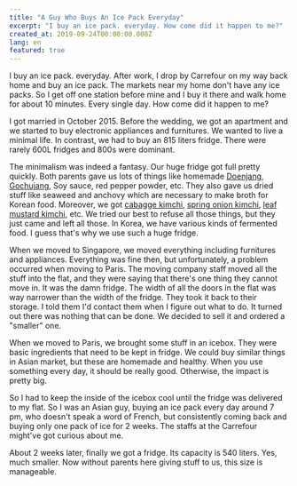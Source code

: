 ```yaml
---
title: "A Guy Who Buys An Ice Pack Everyday"
excerpt: "I buy an ice pack. everyday. How come did it happen to me?"
created_at: 2019-09-24T00:00:00.000Z
lang: en
featured: true
---
```


I buy an ice pack. everyday. After work, I drop by Carrefour on my way back home and buy an ice pack. The markets near my home don't have any ice packs. So I get off one station before mine and I buy it there and walk home for about 10 minutes. Every single day. How come did it happen to me?

I got married in October 2015. Before the wedding, we got an apartment and we started to buy electronic appliances and furnitures. We wanted to live a minimal life. In contrast, we had to buy an 815 liters fridge. There were rarely 600L fridges and 800s were dominant.

The minimalism was indeed a fantasy. Our huge fridge got full pretty quickly. Both parents gave us lots of things like homemade [Doenjang](https://www.google.com/search?q=Doenjang), [Gochujang](https://www.google.com/search?q=gochujang), Soy sauce, red pepper powder, etc. They also gave us dried stuff like seaweed and anchovy which are necessary to make broth for Korean food. Moreover, we got [cabagge kimchi](https://www.google.com/search?q=cabagge+kimchi), [spring onion kimchi](https://www.google.com/search?q=spring+onion+kimchi), [leaf mustard kimchi](https://www.google.com/search?q=leaf+mustard+kimchi), etc. We tried our best to refuse all those things, but they just came and left all those. In Korea, we have various kinds of fermented food. I guess that's why we use such a huge fridge.

When we moved to Singapore, we moved everything including furnitures and appliances. Everything was fine then, but unfortunately, a problem occurred when moving to Paris. The moving company staff moved all the stuff into the flat, and they were saying that there's one thing they cannot move in. It was the damn fridge. The width of all the doors in the flat was way narrower than the width of the fridge. They took it back to their storage. I told them I'd contact them when I figure out what to do. It turned out there was nothing that can be done. We decided to sell it and ordered a "smaller" one.

When we moved to Paris, we brought some stuff in an icebox. They were basic ingredients that need to be kept in fridge. We could buy similar things in Asian market, but these are homemade and healthy. When you use something every day, it should be really good. Otherwise, the impact is pretty big.

So I had to keep the inside of the icebox cool until the fridge was delivered to my flat. So I was an Asian guy, buying an ice pack every day around 7 pm, who doesn't speak a word of French, but consistently coming back and buying only one pack of ice for 2 weeks. The staffs at the Carrefour might've got curious about me.

About 2 weeks later, finally we got a fridge. Its capacity is 540 liters. Yes, much smaller. Now without parents here giving stuff to us, this size is manageable.

